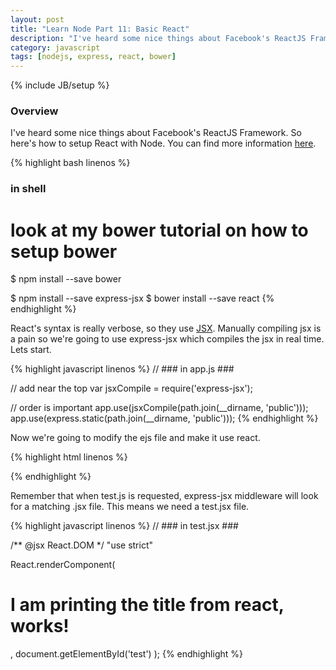 ```yaml
---
layout: post
title: "Learn Node Part 11: Basic React"
description: "I've heard some nice things about Facebook's ReactJS Framework. So here's how to setup React with Node. You can find more information [here](https://github.com/GabrielGhe/NodePractice/tree/master/Server18React).g"
category: javascript
tags: [nodejs, express, react, bower]
---
```

{% include JB/setup %}

<!-- Overview -->
<h3>Overview</h3>

I've heard some nice things about Facebook's ReactJS Framework. So here's how to setup React with Node. You can find more information [here](https://github.com/GabrielGhe/NodePractice/tree/master/Server18React).

<!-- Code _______________________________________-->
{% highlight bash linenos %}
### in shell ###

# look at my bower tutorial on how to setup bower
$ npm install --save bower

$ npm install --save express-jsx
$ bower install --save react
{% endhighlight %}
<!-- /Code ^^^^^^^^^^^^^^^^^^^^^^^^^^^^^^^^^^^^^^-->

React's syntax is really verbose, so they use [JSX](http://facebook.github.io/react/docs/jsx-in-depth.html). Manually compiling jsx is a pain so we're going to use express-jsx which compiles the jsx in real time. Lets start.

<!-- Code _______________________________________-->
{% highlight javascript linenos %}
// ### in app.js ###

// add near the top
var jsxCompile = require('express-jsx');

// order is important
app.use(jsxCompile(path.join(__dirname, 'public')));
app.use(express.static(path.join(__dirname, 'public')));
{% endhighlight %}
<!-- /Code ^^^^^^^^^^^^^^^^^^^^^^^^^^^^^^^^^^^^^^-->

Now we're going to modify the ejs file and make it use react.

<!-- Code _______________________________________-->
{% highlight html linenos %}
<!-- ### in index.ejs ### -->

<div id="test"></div>

<script type="text/javascript" src="bower_components/react/react.min.js"></script>
<script src="javascripts/test.js"></script>
{% endhighlight %}
<!-- /Code ^^^^^^^^^^^^^^^^^^^^^^^^^^^^^^^^^^^^^^-->

Remember that when test.js is requested, express-jsx middleware will look for a matching .jsx file. This means we need a test.jsx file.

<!-- Code _______________________________________-->
{% highlight javascript linenos %}
// ### in test.jsx ###

/** @jsx React.DOM */
"use strict"

React.renderComponent(
  <h1>I am printing the title from react, works!</h1>,
  document.getElementById('test')
);
{% endhighlight %}
<!-- /Code ^^^^^^^^^^^^^^^^^^^^^^^^^^^^^^^^^^^^^^-->
